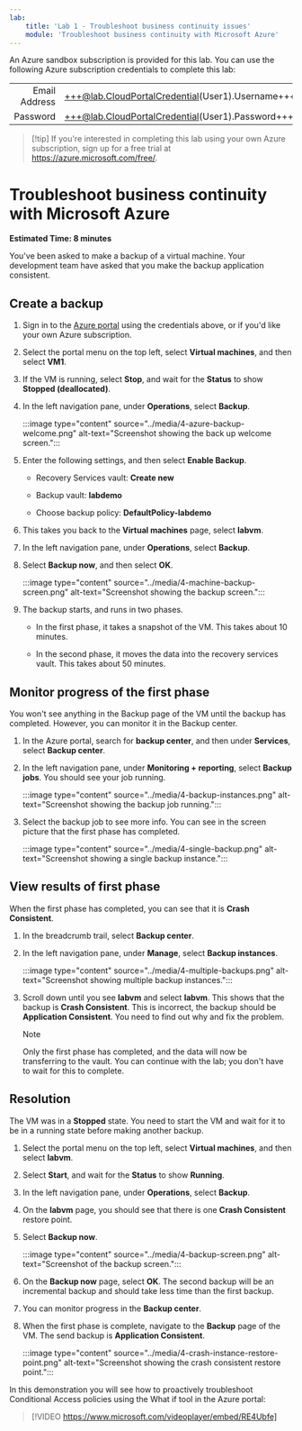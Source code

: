 ```yaml
---
lab:
    title: 'Lab 1 - Troubleshoot business continuity issues'
    module: 'Troubleshoot business continuity with Microsoft Azure'
---
```


An Azure sandbox subscription is provided for this lab. You can use the following Azure subscription credentials to complete this lab:

| | |
|---:|:---|
| Email Address | +++@lab.CloudPortalCredential(User1).Username+++ |
| Password | +++@lab.CloudPortalCredential(User1).Password+++ |

> [!tip] If you're interested in completing this lab using your own Azure subscription, sign up for a free trial at <https://azure.microsoft.com/free/>.

# Troubleshoot business continuity with Microsoft Azure

**Estimated Time: 8 minutes**

You've been asked to make a backup of a virtual machine. Your development team have asked that you make the backup application consistent.

## Create a backup

1. Sign in to the [Azure portal](https://portal.azure.com) using the credentials above, or if you'd like your own Azure subscription.

1. Select the portal menu on the top left, select **Virtual machines**, and then select **VM1**.

1. If the VM is running, select **Stop**, and wait for the **Status** to show **Stopped (deallocated)**.

1. In the left navigation pane, under **Operations**, select **Backup**.

    :::image type="content" source="../media/4-azure-backup-welcome.png" alt-text="Screenshot showing the back up welcome screen.":::

1. Enter the following settings, and then select **Enable Backup**.

   - Recovery Services vault: **Create new**

   - Backup vault: **labdemo**

   - Choose backup policy: **DefaultPolicy-labdemo**

1. This takes you back to the **Virtual machines** page, select **labvm**.

1. In the left navigation pane, under **Operations**, select **Backup**.

1. Select **Backup now**, and then select **OK**.

    :::image type="content" source="../media/4-machine-backup-screen.png" alt-text="Screenshot showing the backup screen.":::

1. The backup starts, and runs in two phases.

    - In the first phase, it takes a snapshot of the VM. This takes about 10 minutes.

    - In the second phase, it moves the data into the recovery services vault. This takes about 50 minutes.

## Monitor progress of the first phase

You won't see anything in the Backup page of the VM until the backup has completed. However, you can monitor it in the Backup center.

1. In the Azure portal, search for **backup center**, and then under **Services**, select **Backup center**.

1. In the left navigation pane, under **Monitoring + reporting**, select **Backup jobs**. You should see your job running.

    :::image type="content" source="../media/4-backup-instances.png" alt-text="Screenshot showing the backup job running.":::

1. Select the backup job to see more info. You can see in the screen picture that the first phase has completed.

    :::image type="content" source="../media/4-single-backup.png" alt-text="Screenshot showing a single backup instance.":::

## View results of first phase

When the first phase has completed, you can see that it is **Crash Consistent**.

1. In the breadcrumb trail, select **Backup center**.

1. In the left navigation pane, under **Manage**, select **Backup instances**.

    :::image type="content" source="../media/4-multiple-backups.png" alt-text="Screenshot showing multiple backup instances.":::

1. Scroll down until you see **labvm** and select **labvm**. This shows that the backup is **Crash Consistent**. This is incorrect, the backup should be **Application Consistent**. You need to find out why and fix the problem.

    > [!NOTE]
    > Only the first phase has completed, and the data will now be transferring to the vault. You can continue with the lab; you don't have to wait for this to complete.

 
## Resolution

The VM was in a **Stopped** state. You need to start the VM and wait for it to be in a running state before making another backup.

1. Select the portal menu on the top left, select **Virtual machines**, and then select **labvm**.

1. Select **Start**, and wait for the **Status** to show **Running**.

1. In the left navigation pane, under **Operations**, select **Backup**.

1. On the **labvm** page, you should see that there is one **Crash Consistent** restore point.

1. Select **Backup now**.

    :::image type="content" source="../media/4-backup-screen.png" alt-text="Screenshot of the backup screen.":::

1. On the **Backup now** page, select **OK**. The second backup will be an incremental backup and should take less time than the first backup.

1. You can monitor progress in the **Backup center**.

1. When the first phase is complete, navigate to the **Backup** page of the VM. The send backup is **Application Consistent**.

    :::image type="content" source="../media/4-crash-instance-restore-point.png" alt-text="Screenshot showing the crash consistent restore point.":::

In this demonstration you will see how to proactively troubleshoot Conditional Access policies using the What if tool in the Azure portal:

> [!VIDEO https://www.microsoft.com/videoplayer/embed/RE4Ubfe]
